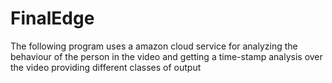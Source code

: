 # FinalEdge
The following program uses a  amazon cloud service for analyzing the behaviour of the person in the video and getting a time-stamp analysis over the video providing different classes of output
